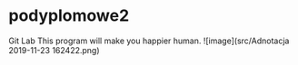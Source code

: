 # podyplomowe2
Git Lab
This program will make you happier human.
![image](src/Adnotacja 2019-11-23 162422.png)
